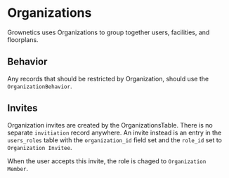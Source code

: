 # Organizations

Grownetics uses Organizations to group together users, facilities, and floorplans.

## Behavior

Any records that should be restricted by Organization, should use the
`OrganizationBehavior`.

## Invites

Organization invites are created by the OrganizationsTable. There is no separate
`invitiation` record anywhere. An invite instead is an entry in the `users_roles`
table with the `organization_id` field set and the `role_id` set to 
`Organization Invitee`.

When the user accepts this invite, the role is chaged to `Organization Member`.